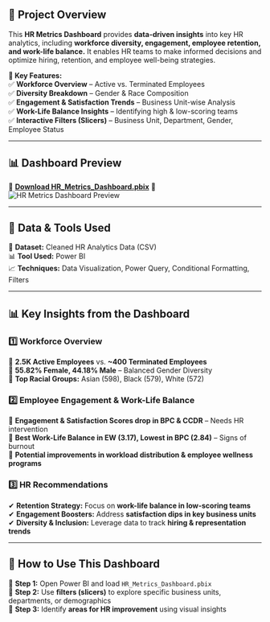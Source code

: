 ## **📌 Project Overview**
This **HR Metrics Dashboard** provides **data-driven insights** into key HR analytics, including **workforce diversity, engagement, employee retention, and work-life balance.** It enables HR teams to make informed decisions and optimize hiring, retention, and employee well-being strategies.

**🔹 Key Features:**  
✅ **Workforce Overview** – Active vs. Terminated Employees  
✅ **Diversity Breakdown** – Gender & Race Composition  
✅ **Engagement & Satisfaction Trends** – Business Unit-wise Analysis  
✅ **Work-Life Balance Insights** – Identifying high & low-scoring teams  
✅ **Interactive Filters (Slicers)** – Business Unit, Department, Gender, Employee Status  

---

## **📊 Dashboard Preview**
📂 **[Download HR_Metrics_Dashboard.pbix](./reports/HR_Metrics_Dashboard.pbix)**
📌 ![HR Metrics Dashboard Preview](./reports/HR_Metrics_Dashboard.jpg)

---

## **📌 Data & Tools Used**
📂 **Dataset:** Cleaned HR Analytics Data (CSV)  
📊 **Tool Used:** Power BI  
📈 **Techniques:** Data Visualization, Power Query, Conditional Formatting, Filters  

---

## **📊 Key Insights from the Dashboard**
### **1️⃣ Workforce Overview**
🔹 **2.5K Active Employees** vs. **~400 Terminated Employees**  
🔹 **55.82% Female, 44.18% Male** – Balanced Gender Diversity  
🔹 **Top Racial Groups:** Asian (598), Black (579), White (572)  

### **2️⃣ Employee Engagement & Work-Life Balance**
🔹 **Engagement & Satisfaction Scores drop in BPC & CCDR** – Needs HR intervention  
🔹 **Best Work-Life Balance in EW (3.17), Lowest in BPC (2.84)** – Signs of burnout  
🔹 **Potential improvements in workload distribution & employee wellness programs**  

### **3️⃣ HR Recommendations**
✔ **Retention Strategy:** Focus on **work-life balance in low-scoring teams**  
✔ **Engagement Boosters:** Address **satisfaction dips in key business units**  
✔ **Diversity & Inclusion:** Leverage data to track **hiring & representation trends**  

---

## **📌 How to Use This Dashboard**
📌 **Step 1:** Open Power BI and load `HR_Metrics_Dashboard.pbix`  
📌 **Step 2:** Use **filters (slicers)** to explore specific business units, departments, or demographics  
📌 **Step 3:** Identify **areas for HR improvement** using visual insights  
